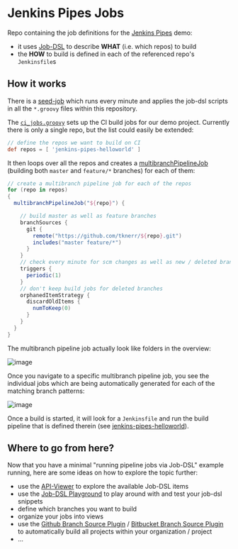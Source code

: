 
# Jenkins Pipes Jobs

Repo containing the job definitions for the [Jenkins Pipes](https://github.com/tknerr/jenkins-pipes-infra) demo:

 * it uses [Job-DSL](https://github.com/jenkinsci/job-dsl-plugin/wiki) to describe **WHAT** (i.e. which repos) to build
 * the **HOW** to build is defined in each of the referenced repo's `Jenkinsfile`s

## How it works

There is a [seed-job](https://github.com/tknerr/jenkins-pipes-infra/blob/master/seedJob.xml) which runs every minute and applies the job-dsl scripts in all the `*.groovy` files within this repository.

The [`ci_jobs.groovy`](https://github.com/tknerr/jenkins-pipes-jobs/blob/master/ci_jobs.groovy) sets up the CI build jobs for our demo project. Currently there is only a single repo, but the list could easily be extended:

```groovy
// define the repos we want to build on CI
def repos = [ 'jenkins-pipes-helloworld' ]
```

It then loops over all the repos and creates a [multibranchPipelineJob](https://jenkinsci.github.io/job-dsl-plugin/#method/javaposse.jobdsl.dsl.DslFactory.multibranchPipelineJob) (building both `master` and `feature/*` branches) for each of them:

```groovy
// create a multibranch pipeline job for each of the repos
for (repo in repos)
{
  multibranchPipelineJob("${repo}") {

    // build master as well as feature branches
    branchSources {
      git {
        remote("https://github.com/tknerr/${repo}.git")
        includes("master feature/*")
      }
    }
    // check every minute for scm changes as well as new / deleted branches
    triggers {
      periodic(1)
    }
    // don't keep build jobs for deleted branches
    orphanedItemStrategy {
      discardOldItems {
        numToKeep(0)
      }
    }
  }
}

```

The multibranch pipeline job actually look like folders in the overview:

![image](https://cloud.githubusercontent.com/assets/365744/22827495/81d87e20-ef98-11e6-8e42-42b7a5678033.png)

Once you navigate to a specific multibranch pipeline job, you see the individual jobs which are being automatically generated for each of the matching branch patterns:

![image](https://cloud.githubusercontent.com/assets/365744/22827681/6372e2a8-ef99-11e6-95db-4155a650e460.png)

Once a build is started, it will look for a `Jenkinsfile` and run the build pipeline that is defined therein (see [jenkins-pipes-helloworld](https://github.com/tknerr/jenkins-pipes-helloworld)).


## Where to go from here?

Now that you have a minimal "running pipeline jobs via Job-DSL" example running, here are some ideas on how to explore the topic further:

 * use the [API-Viewer](https://jenkinsci.github.io/job-dsl-plugin/) to explore the available Job-DSL items
 * use the [Job-DSL Playground](https://job-dsl.herokuapp.com/) to play around with and test your job-dsl snippets
 * define which branches you want to build
 * organize your jobs into views
 * use the [Github Branch Source Plugin](https://wiki.jenkins-ci.org/display/JENKINS/GitHub+Branch+Source+Plugin) /  [Bitbucket Branch Source Plugin](https://wiki.jenkins-ci.org/display/JENKINS/Bitbucket+Branch+Source+Plugin) to automatically build all projects within your organization / project
 * ...
